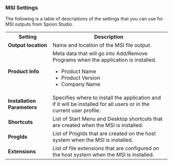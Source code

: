 ### MSI Settings

The following is a table of descriptions of the settings that you can use for MSI outputs from Spoon Studio.

<table>
	<tr>
		<th>Setting</th>
		<th>Description</th>
	</tr>
	<tr>
		<td><b>Output location</b></td>
		<td>Name and location of the MSI file output.</td>
	</tr>
	<tr>
		<td><b>Product Info</b></td>
		<td>Meta data that will go into Add/Remove Programs when the application is installed.<ul><li>Product Name</li><li>Product Version</li><li>Company Name</li></ul></td>
	</tr>
	<tr>
		<td><b>Installation Parameters</b></td>
		<td>Specifies where to install the application and if it will be installed for all users or in the current user profile.</td>
	</tr>
	<tr>
		<td><b>Shortcuts</b></td>
		<td>List of Start Menu and Desktop shortcuts that are created when the MSI is installed.</td>
	</tr>
	<tr>
		<td><b>ProgIds</b></td>
		<td>List of ProgIds that are created on the host system when the MSI is installed.</td>
	</tr>
	<tr>
		<td><b>Extensions</b></td>
		<td>List of file extensions that are configured on the host system when the MSI is installed.</td>
	</tr>
</table>